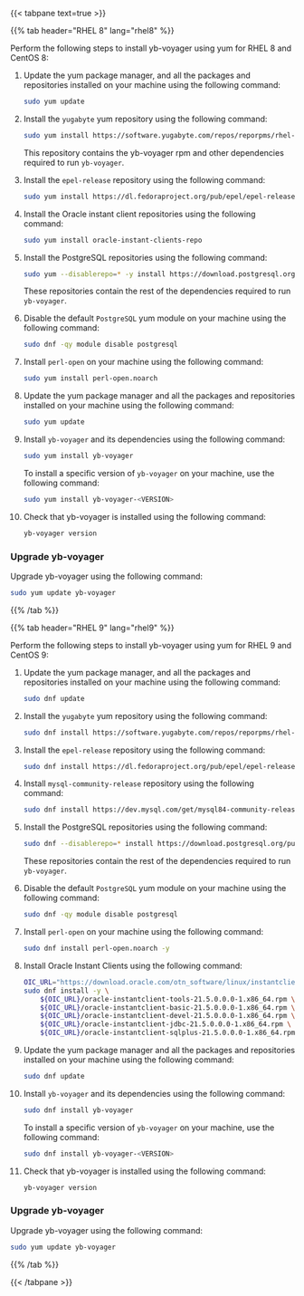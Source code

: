 <!--
+++
private=true
+++
-->

{{< tabpane text=true >}}

{{% tab header="RHEL 8" lang="rhel8" %}}

Perform the following steps to install yb-voyager using yum for RHEL 8 and CentOS 8:

1. Update the yum package manager, and all the packages and repositories installed on your machine using the following command:

    ```sh
    sudo yum update
    ```

1. Install the `yugabyte` yum repository using the following command:

    ```sh
    sudo yum install https://software.yugabyte.com/repos/reporpms/rhel-8/yb-yum-repo-1.1-0.noarch.rpm
    ```

    This repository contains the yb-voyager rpm and other dependencies required to run `yb-voyager`.

1. Install the `epel-release` repository using the following command:

    ```sh
    sudo yum install https://dl.fedoraproject.org/pub/epel/epel-release-latest-8.noarch.rpm
    ```

1. Install the Oracle instant client repositories using the following command:

    ```sh
    sudo yum install oracle-instant-clients-repo
    ```

1. Install the PostgreSQL repositories using the following command:

    ```sh
    sudo yum --disablerepo=* -y install https://download.postgresql.org/pub/repos/yum/reporpms/EL-8-x86_64/pgdg-redhat-repo-latest.noarch.rpm
    ```

    These repositories contain the rest of the dependencies required to run `yb-voyager`.

1. Disable the default `PostgreSQL` yum module on your machine using the following command:

    ```sh
    sudo dnf -qy module disable postgresql
    ```

1. Install `perl-open` on your machine using the following command:

    ```sh
    sudo yum install perl-open.noarch
    ```

1. Update the yum package manager and all the packages and repositories installed on your machine using the following command:

    ```sh
    sudo yum update
    ```

1. Install `yb-voyager` and its dependencies using the following command:

    ```sh
    sudo yum install yb-voyager
    ```

   To install a specific version of `yb-voyager` on your machine, use the following command:

    ```sh
    sudo yum install yb-voyager-<VERSION>
    ```

1. Check that yb-voyager is installed using the following command:

    ```sh
    yb-voyager version
    ```

### Upgrade yb-voyager

Upgrade yb-voyager using the following command:

```sh
sudo yum update yb-voyager
```

{{% /tab %}}

{{% tab header="RHEL 9" lang="rhel9" %}}

Perform the following steps to install yb-voyager using yum for RHEL 9 and CentOS 9:

1. Update the yum package manager, and all the packages and repositories installed on your machine using the following command:

    ```sh
    sudo dnf update
    ```

1. Install the `yugabyte` yum repository using the following command:

    ```sh
    sudo dnf install https://software.yugabyte.com/repos/reporpms/rhel-9/yb-yum-repo-1.1-0.noarch.rpm -y
    ```

1. Install the `epel-release` repository using the following command:

    ```sh
    sudo dnf install https://dl.fedoraproject.org/pub/epel/epel-release-latest-9.noarch.rpm -y
    ```

1. Install `mysql-community-release` repository using the following command:

    ```sh
    sudo dnf install https://dev.mysql.com/get/mysql84-community-release-el9-1.noarch.rpm -y
    ```

1. Install the PostgreSQL repositories using the following command:

    ```sh
    sudo dnf --disablerepo=* install https://download.postgresql.org/pub/repos/yum/reporpms/EL-9-x86_64/pgdg-redhat-repo-latest.noarch.rpm -y
    ```

    These repositories contain the rest of the dependencies required to run `yb-voyager`.

1. Disable the default `PostgreSQL` yum module on your machine using the following command:

    ```sh
    sudo dnf -qy module disable postgresql
    ```

1. Install `perl-open` on your machine using the following command:

    ```sh
    sudo dnf install perl-open.noarch -y
    ```

1. Install Oracle Instant Clients using the following command:

    ```sh
    OIC_URL="https://download.oracle.com/otn_software/linux/instantclient/215000" && \
    sudo dnf install -y \
        ${OIC_URL}/oracle-instantclient-tools-21.5.0.0.0-1.x86_64.rpm \
        ${OIC_URL}/oracle-instantclient-basic-21.5.0.0.0-1.x86_64.rpm \
        ${OIC_URL}/oracle-instantclient-devel-21.5.0.0.0-1.x86_64.rpm \
        ${OIC_URL}/oracle-instantclient-jdbc-21.5.0.0.0-1.x86_64.rpm \
        ${OIC_URL}/oracle-instantclient-sqlplus-21.5.0.0.0-1.x86_64.rpm
    ```

1. Update the yum package manager and all the packages and repositories installed on your machine using the following command:

    ```sh
    sudo dnf update
    ```

1. Install `yb-voyager` and its dependencies using the following command:

    ```sh
    sudo dnf install yb-voyager
    ```

    To install a specific version of `yb-voyager` on your machine, use the following command:

    ```sh
    sudo dnf install yb-voyager-<VERSION>
    ```

1. Check that yb-voyager is installed using the following command:

    ```sh
    yb-voyager version
    ```

### Upgrade yb-voyager

Upgrade yb-voyager using the following command:

```sh
sudo yum update yb-voyager
```

{{% /tab %}}

{{< /tabpane >}}
